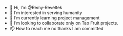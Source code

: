 - 👋 Hi, I’m @Remy-Reveltek
- 👀 I’m interested in serving humanity
- 🌱 I’m currently learning project management
- 💞️ I’m looking to collaborate only on Tao Fruit projects.
- 📫 How to reach me no thanks I am committed 

<!---
Remy-Reveltek/Remy-Reveltek is a ✨ special ✨ repository because its `README.md` (this file) appears on your GitHub profile.
You can click the Preview link to take a look at your changes.
--->

